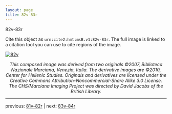 ```yaml
---
layout: page
title: 82v-83r
---
```


82v-83r

Cite this object as `urn:cite2:hmt:msB.v1:82v-83r`. The full image is linked to a citation tool you can use to cite regions of the image.

[![82v](http://www.homermultitext.org/iipsrv?IIIF=/project/homer/pyramidal/deepzoom/hmt/vbbifolio/v1/vb_82v_83r.tif/full/800,/0/default.jpg)](http://www.homermultitext.org/ict2/?urn=urn:cite2:hmt:vbbifolio.v1:vb_82v_83r) 

<p style="text-align: center; font-style: italic;">This composed image was derived from two originals ©2007, Biblioteca Nazionale Marciana, Venezia, Italia. The derivative images are ©2010, Center for Hellenic Studies. Originals and derivatives are licensed under the Creative Commons Attribution-Noncommercial-Share Alike 3.0 License. The CHS/Marciana Imaging Project was directed by David Jacobs of the British Library.</p>

---

previous: [81v-82r](../81v-82r/) | next: [83v-84r](../83v-84r/)